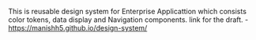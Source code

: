 This is reusable design system for Enterprise Applicattion which consists color tokens, data display and Navigation components.
link for the draft. - https://manishh5.github.io/design-system/
